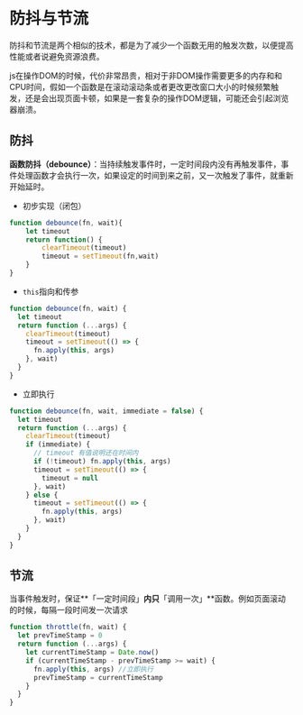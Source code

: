 # 防抖与节流

防抖和节流是两个相似的技术，都是为了减少一个函数无用的触发次数，以便提高性能或者说避免资源浪费。

js在操作DOM的时候，代价非常昂贵，相对于非DOM操作需要更多的内存和和CPU时间，假如一个函数是在滚动滚动条或者更改更改窗口大小的时候频繁触发，还是会出现页面卡顿，如果是一套复杂的操作DOM逻辑，可能还会引起浏览器崩溃。

## 防抖

**函数防抖（debounce）**：当持续触发事件时，一定时间段内没有再触发事件，事件处理函数才会执行一次，如果设定的时间到来之前，又一次触发了事件，就重新开始延时。

- 初步实现（闭包）

```js
function debounce(fn, wait){
	let timeout
	return function() {
		clearTimeout(timeout)
		timeout = setTimeout(fn,wait)
	}
}
```

- `this`指向和传参

```js
function debounce(fn, wait) {
  let timeout
  return function (...args) {
    clearTimeout(timeout)
    timeout = setTimeout(() => {
      fn.apply(this, args)
    }, wait)
  }
}
```

- 立即执行

```js
function debounce(fn, wait, immediate = false) {
  let timeout
  return function (...args) {
    clearTimeout(timeout)
    if (immediate) {
      // timeout 有值说明还在时间内
      if (!timeout) fn.apply(this, args)
      timeout = setTimeout(() => {
        timeout = null
      }, wait)
    } else {
      timeout = setTimeout(() => {
        fn.apply(this, args)
      }, wait)
    }
  }
}
```

## 节流

当事件触发时，保证**「一定时间段」**内只**「调用一次」**函数。例如页面滚动的时候，每隔一段时间发一次请求

```js
function throttle(fn, wait) {
  let prevTimeStamp = 0
  return function (...args) {
    let currentTimeStamp = Date.now()
    if (currentTimeStamp - prevTimeStamp >= wait) {
      fn.apply(this, args) //立即执行
      prevTimeStamp = currentTimeStamp
    }
  }
}
```
